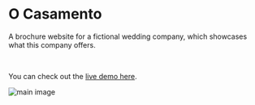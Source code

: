 # O Casamento

A brochure website for a fictional wedding company, which showcases what this company offers.

<br>

You can check out the [live demo here](https://davidmaksic.github.io/O-Casamento/).

![main image](https://davidmaksic.vercel.app/assets/casamento-entire-page-DWoLgbrO.webp)
